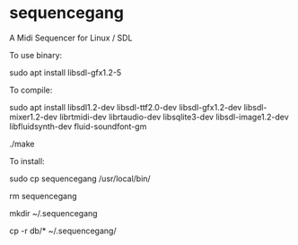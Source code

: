 # sequencegang
A Midi Sequencer for Linux / SDL

To use binary:

sudo apt install libsdl-gfx1.2-5

To compile:

sudo apt install libsdl1.2-dev libsdl-ttf2.0-dev libsdl-gfx1.2-dev libsdl-mixer1.2-dev librtmidi-dev librtaudio-dev libsqlite3-dev libsdl-image1.2-dev libfluidsynth-dev fluid-soundfont-gm

./make

To install:

sudo cp sequencegang /usr/local/bin/

rm sequencegang

mkdir ~/.sequencegang

cp -r db/* ~/.sequencegang/
